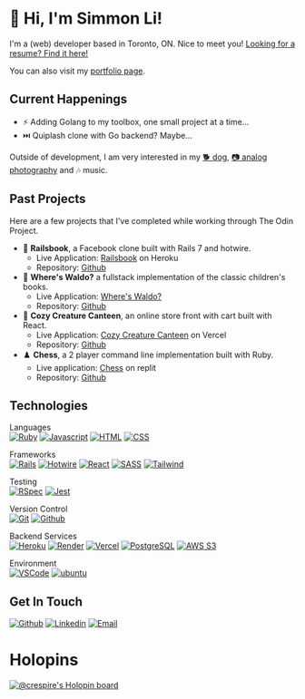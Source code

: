 # &#128075; Hi, I'm Simmon Li!

I'm a (web) developer based in Toronto, ON. Nice to meet you! [Looking for a resume? Find it here!](https://crespire.github.io/crespire/resume)

You can also visit my [portfolio page](https://crespire.dev/).

## Current Happenings
* &#9889; Adding Golang to my toolbox, one small project at a time...
* &#9197;&#65039; Quiplash clone with Go backend? Maybe...

Outside of development, I am very interested in my [&#128021; dog](https://www.instagram.com/heyojalapeno/), [&#128247; analog photography](https://simmon.li/) and &#127926; music.

## Past Projects
Here are a few projects that I've completed while working through The Odin Project.
* &#128216; **Railsbook**, a Facebook clone built with Rails 7 and hotwire.
  * Live Application: [Railsbook](https://railsbook.crespire.dev) on Heroku
  * Repository: [Github](https://github.com/crespire/rails_railsbook)
* &#128270; **Where's Waldo?** a fullstack implementation of the classic children's books.
  * Live Application: [Where's Waldo?](https://waldo.crespire.dev/)
  * Repository: [Github](https://github.com/crespire/waldo)
* &#128054; **Cozy Creature Canteen**, an online store front with cart built with React.
  * Live Application: [Cozy Creature Canteen](https://pet-shop.crespire.dev/) on Vercel
  * Repository: [Github](https://github.com/crespire/js-shopping-cart)
* &#9823;&#65039; **Chess**, a 2 player command line implementation built with Ruby.
  * Live application: [Chess](https://replit.com/@crespire/rubychess?lite=1&outputonly=1#README.md) on replit
  * Repository: [Github](https://github.com/crespire/ruby_chess)

## Technologies
Languages  
[![Ruby](https://img.shields.io/badge/-Ruby-000?style=for-the-badge&logo=ruby&logoColor=CC342D)](#) [![Javascript](https://img.shields.io/badge/-Javascript-000?style=for-the-badge&logo=javascript)](#) [![HTML](https://img.shields.io/badge/-HTML-000?style=for-the-badge&logo=html5)](#) [![CSS](https://img.shields.io/badge/-CSS-000?style=for-the-badge&logo=css3&logoColor=1572B6)](#)

Frameworks  
[![Rails](https://img.shields.io/badge/-Rails-000?style=for-the-badge&logo=ruby-on-rails&logoColor=CC0000)](#) [![Hotwire](https://img.shields.io/badge/-Hotwire-000?style=for-the-badge&logo=stimulus)](https://github.com/hotwired)  [![React](https://img.shields.io/badge/-React-000?style=for-the-badge&logo=react)](#) [![SASS](https://img.shields.io/badge/-SASS-000?style=for-the-badge&logo=sass)](#) [![Tailwind](https://img.shields.io/badge/-Tailwind-000?style=for-the-badge&logo=tailwind-css)](#)

Testing  
[![RSpec](https://img.shields.io/badge/-RSpec-000?style=for-the-badge&logo=rpsec)](#) [![Jest](https://img.shields.io/badge/-Jest-000?style=for-the-badge&logo=jest&logoColor=C21325)](#)

Version Control  
[![Git](https://img.shields.io/badge/-Git-000?style=for-the-badge&logo=git)](#) [![Github](https://img.shields.io/badge/-Github-000?style=for-the-badge&logo=github)](#)

Backend Services  
[![Heroku](https://img.shields.io/badge/-Heroku-000?style=for-the-badge&logo=heroku)](#) [![Render](https://img.shields.io/badge/-Render-000?style=for-the-badge&logo=render)](#) [![Vercel](https://img.shields.io/badge/-Vercel-000?style=for-the-badge&logo=vercel)](#) [![PostgreSQL](https://img.shields.io/badge/-PostgreSQL-000?style=for-the-badge&logo=postgresql&logoColor=white)](#) [![AWS S3](https://img.shields.io/badge/-AWS_S3-000?style=for-the-badge&logo=amazon-s3)](#)

Environment  
[![VSCode](https://img.shields.io/badge/-VSCode-000?style=for-the-badge&logo=visualstudiocode&logoColor=007ACC)](#) [![ubuntu](https://img.shields.io/badge/-Ubuntu-000?style=for-the-badge&logo=ubuntu)](#)

## Get In Touch
[![Github](https://img.shields.io/badge/-Simmon_Li-000?style=for-the-badge&logo=github&logoColor=azure&color=181717)](https://github.com/crespire) [![Linkedin](https://img.shields.io/badge/-Simmon_Li-000?style=for-the-badge&logo=linkedin&logoColor=azure&color=0A66C2)](https://www.linkedin.com/in/simmonli/) [![Email](https://img.shields.io/badge/-Simmon_Li-000?style=for-the-badge&logo=gmail&logoColor=azure&color=EA4335)](mailto:hello@crespire.dev)


# Holopins
[![@crespire's Holopin board](https://holopin.me/crespire)](https://holopin.io/@crespire)